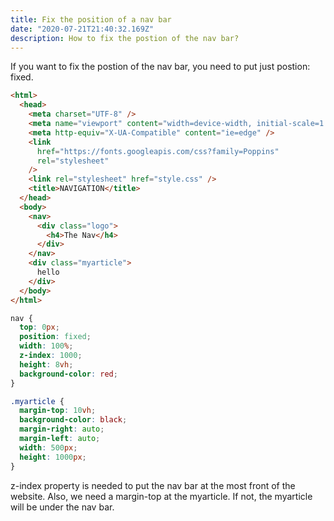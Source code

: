 ```yaml
---
title: Fix the position of a nav bar
date: "2020-07-21T21:40:32.169Z"
description: How to fix the postion of the nav bar?
---
```


If you want to fix the postion of the nav bar, you need to put just postion: fixed.

```html
<html>
  <head>
    <meta charset="UTF-8" />
    <meta name="viewport" content="width=device-width, initial-scale=1.0" />
    <meta http-equiv="X-UA-Compatible" content="ie=edge" />
    <link
      href="https://fonts.googleapis.com/css?family=Poppins"
      rel="stylesheet"
    />
    <link rel="stylesheet" href="style.css" />
    <title>NAVIGATION</title>
  </head>
  <body>
    <nav>
      <div class="logo">
        <h4>The Nav</h4>
      </div>
    </nav>
    <div class="myarticle">
      hello
    </div>
  </body>
</html>
```

```css
nav {
  top: 0px;
  position: fixed;
  width: 100%;
  z-index: 1000;
  height: 8vh;
  background-color: red;
}

.myarticle {
  margin-top: 10vh;
  background-color: black;
  margin-right: auto;
  margin-left: auto;
  width: 500px;
  height: 1000px;
}
```

z-index property is needed to put the nav bar at the most front of the website.
Also, we need a margin-top at the myarticle. If not, the myarticle will be under the nav bar.
